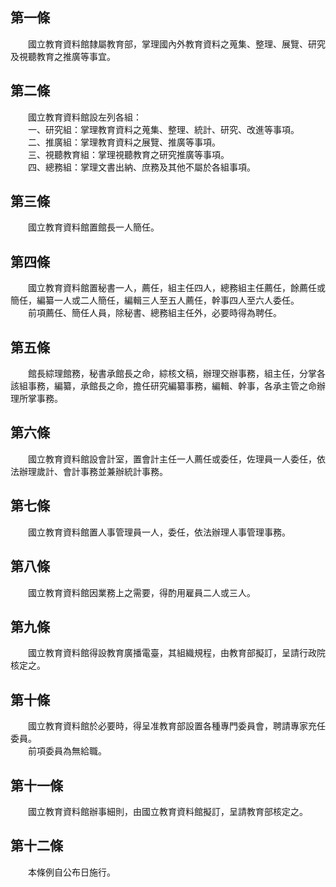 第一條 
-------
　　國立教育資料館隸屬教育部，掌理國內外教育資料之蒐集、整理、展覽、研究及視聽教育之推廣等事宜。  


第二條 
-------
　　國立教育資料館設左列各組：  
　　一、研究組：掌理教育資料之蒐集、整理、統計、研究、改進等事項。  
　　二、推廣組：掌理教育資料之展覽、推廣等事項。  
　　三、視聽教育組：掌理視聽教育之研究推廣等事項。  
　　四、總務組：掌理文書出納、庶務及其他不屬於各組事項。  


第三條 
-------
　　國立教育資料館置館長一人簡任。  


第四條 
-------
　　國立教育資料館置秘書一人，薦任，組主任四人，總務組主任薦任，餘薦任或簡任，編纂一人或二人簡任，編輯三人至五人薦任，幹事四人至六人委任。  
　　前項薦任、簡任人員，除秘書、總務組主任外，必要時得為聘任。  


第五條 
-------
　　館長綜理館務，秘書承館長之命，綜核文稿，辦理交辦事務，組主任，分掌各該組事務，編纂，承館長之命，擔任研究編纂事務，編輯、幹事，各承主管之命辦理所掌事務。  


第六條 
-------
　　國立教育資料館設會計室，置會計主任一人薦任或委任，佐理員一人委任，依法辦理歲計、會計事務並兼辦統計事務。  


第七條 
-------
　　國立教育資料館置人事管理員一人，委任，依法辦理人事管理事務。  


第八條 
-------
　　國立教育資料館因業務上之需要，得酌用雇員二人或三人。  


第九條 
-------
　　國立教育資料館得設教育廣播電臺，其組織規程，由教育部擬訂，呈請行政院核定之。  


第十條 
-------
　　國立教育資料館於必要時，得呈准教育部設置各種專門委員會，聘請專家充任委員。  
　　前項委員為無給職。  


第十一條 
---------
　　國立教育資料館辦事細則，由國立教育資料館擬訂，呈請教育部核定之。  


第十二條 
---------
　　本條例自公布日施行。